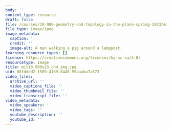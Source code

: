```yaml
---
body: ''
content_type: resource
draft: false
file: /courses/18-900-geometry-and-topology-in-the-plane-spring-2023/mit18_900s23_ch4_img.jpg
file_type: image/jpeg
image_metadata:
  caption: ''
  credit: ''
  image-alt: A man walking a pig around a lamppost.
learning_resource_types: []
license: https://creativecommons.org/licenses/by-nc-sa/4.0/
resourcetype: Image
title: mit18_900s23_ch4_img.jpg
uid: 08fdddd2-1509-4189-8446-59aaaba7a673
video_files:
  archive_url: ''
  video_captions_file: ''
  video_thumbnail_file: ''
  video_transcript_file: ''
video_metadata:
  video_speakers: ''
  video_tags: ''
  youtube_description: ''
  youtube_id: ''
---
```

